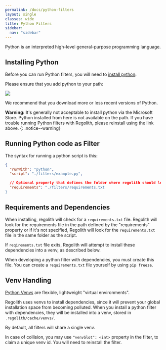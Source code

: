 ```yaml
---
permalink: /docs/python-filters
layout: single
classes: wide
title: Python Filters
sidebar:
  nav: "sidebar"
---
```


Python is an interpreted high-level general-purpose programming language.

## Installing Python

Before you can run Python filters, you will need to [install python](https://www.python.org/downloads/).

Please ensure that you add python to your path:

![](/regolith/assets/images/installing/python.png)

We recommend that you download more or less recent versions of Python.

**Warning:** It's generally not acceptable to install python via the Microsoft Store. Python installed from here is not available on the path. If you have trouble running Python filters with Regolith, please reinstall using the link above.
{: .notice--warning}

## Running Python code as Filter

The syntax for running a python script is this:

```json
{
  "runWith": "python",
  "script": "./filters/example.py",

  // Optional property that defines the folder where regolith should look for the requriements.txt file
  "requirements": "./filters/requirements.txt
}
```

## Requirements and Dependencies

When installing, regolith will check for a `requirements.txt` file. Regolith will look for the requirements file in
the path defined by the "requirements" property or if it's not specified, Regolith will look for the `requirements.txt`
file in the same folder as the script.


If `reqirements.txt` file exits, Regolith will attempt to install these dependencies into a venv, as described below.

When developing a python filter with dependencies, you must create this file. You can create a `requirements.txt` file yourself by using `pip freeze`. 

## Venv Handling

[Python Venvs](https://docs.python.org/3/library/venv.html) are flexible, lightweight "virtual environments". 

Regolith uses venvs to install dependencies, since it will prevent your global installation space from becoming polluted. When you install a python filter with dependencies, they will be installed into a venv, stored in `.regolith/cache/venvs/`.

By default, all filters will share a single venv.

In case of collision, you may use `"venvSlot": <int>` property in the filter, to claim a unique venv id. You will need to reinstall the filter.
